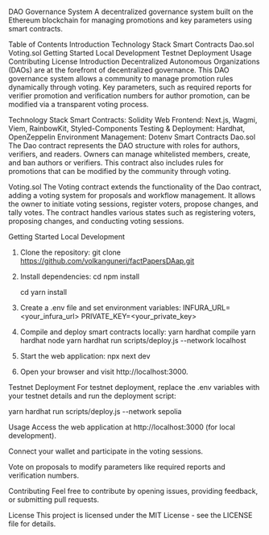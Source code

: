DAO Governance System
A decentralized governance system built on the Ethereum blockchain for managing promotions and key parameters using smart contracts.

Table of Contents
Introduction
Technology Stack
Smart Contracts
Dao.sol
Voting.sol
Getting Started
Local Development
Testnet Deployment
Usage
Contributing
License
Introduction
Decentralized Autonomous Organizations (DAOs) are at the forefront of decentralized governance. This DAO governance system allows a community to manage promotion rules dynamically through voting. Key parameters, such as required reports for verifier promotion and verification numbers for author promotion, can be modified via a transparent voting process.

Technology Stack
Smart Contracts: Solidity
Web Frontend: Next.js, Wagmi, Viem, RainbowKit, Styled-Components
Testing & Deployment: Hardhat, OpenZeppelin
Environment Management: Dotenv
Smart Contracts
Dao.sol
The Dao contract represents the DAO structure with roles for authors, verifiers, and readers. Owners can manage whitelisted members, create, and ban authors or verifiers. This contract also includes rules for promotions that can be modified by the community through voting.

Voting.sol
The Voting contract extends the functionality of the Dao contract, adding a voting system for proposals and workflow management. It allows the owner to initiate voting sessions, register voters, propose changes, and tally votes. The contract handles various states such as registering voters, proposing changes, and conducting voting sessions.

Getting Started
Local Development

1. Clone the repository:
   git clone <https://github.com/volkanguneri/factPapersDAap.git>

2. Install dependencies:
   cd <frontend>
   npm install

   cd <backend>
   yarn install

3. Create a .env file and set environment variables:
   INFURA_URL=<your_infura_url>
   PRIVATE_KEY=<your_private_key>

4. Compile and deploy smart contracts locally:
   yarn hardhat compile
   yarn hardhat node
   yarn hardhat run scripts/deploy.js --network localhost

5. Start the web application:
   npx next dev

6. Open your browser and visit http://localhost:3000.

Testnet Deployment
For testnet deployment, replace the .env variables with your testnet details and run the deployment script:

yarn hardhat run scripts/deploy.js --network sepolia

Usage
Access the web application at http://localhost:3000 (for local development).

Connect your wallet and participate in the voting sessions.

Vote on proposals to modify parameters like required reports and verification numbers.

Contributing
Feel free to contribute by opening issues, providing feedback, or submitting pull requests.

License
This project is licensed under the MIT License - see the LICENSE file for details.
